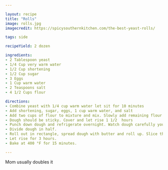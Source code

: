 ```yaml
---

layout: recipe
title: "Rolls"
image: rolls.jpg
imagecredit: https://spicysouthernkitchen.com/the-best-yeast-rolls/

tags: side

recipeYield: 2 dozen

ingredients:
- 2 Tablespoon yeast
- 1/4 Cup very warm water
- 1/2 Cup shortening
- 1/2 Cup sugar
- 3 Eggs
- 1 Cup warm water
- 2 Teaspoons salt
- 4 1/2 Cups flour

directions:
- Combine yeast with 1/4 cup warm water let sit for 10 minutes
- Add shortening, sugar, eggs, 1 cup warm water, and salt
- Add two cups of flour to mixture and mix. Slowly add remaining flour
- Dough should be sticky. Cover and let rise 1 1/2  hours
- Punch down dough and refrigerate overnight. Watch dough carefully you may have to punch down several times.
- Divide dough in half.
- Roll out in rectangle, spread dough with butter and roll up. Slice the dough with floss and put in muffin tins. Or roll out into circle and spread with butter. Cut in 12 pizza slice shape and roll into crescent shape.
- Let rise for 3 hours.
- Bake at 400 °F for 15 minutes.

---
```


Mom usually doubles it
